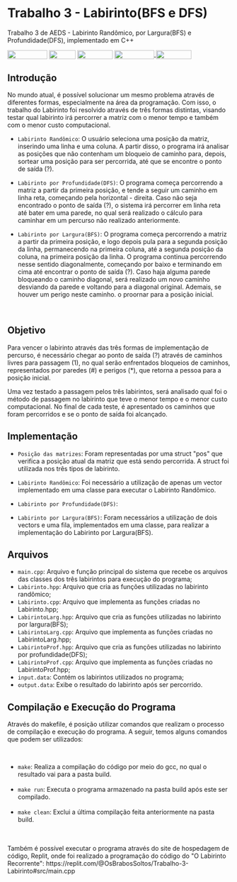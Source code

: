 # Trabalho 3 - Labirinto(BFS e DFS)
Trabalho 3 de AEDS - Labirinto Randômico, por Largura(BFS) e Profundidade(DFS), implementado em C++


<div style="display: inline-block;">
<img align="center" height="20px" width="90px" src="https://img.shields.io/badge/Maintained%3F-yes-green.svg"/> 
<img align="center" height="20px" width="60px" src="https://img.shields.io/badge/C%2B%2B-00599C?style=for-the-badge&logo=c%2B%2B&logoColor=white"/> 
<img align="center" height="20px" width="80px" src="https://img.shields.io/badge/Made%20for-VSCode-1f425f.svg"/> 
<a href="https://github.com/mpiress/midpy/issues">
<img align="center" height="20px" width="90px" src="https://img.shields.io/badge/contributions-welcome-brightgreen.svg?style=flat"/>
<img align="center" height="20px" width="80px" src="https://badgen.net/badge/license/MIT/green"/>
</a> 
</div>

<p> </p>
<p> </p>

<h2>  Introdução </h2>

<p> No mundo atual, é possível solucionar um mesmo problema através de diferentes formas, especialmente na área da programação. Com isso, o trabalho do Labirinto foi resolvido através de três formas distintas, visando testar qual labirinto irá percorrer a matriz com o menor tempo e também com o menor custo computacional.  </p>

* ``` Labirinto Randômico ```: O usuário seleciona uma posição da matriz, inserindo uma linha e uma coluna. A partir disso, o programa irá analisar as posições que não contenham um bloqueio de caminho para, depois, sortear uma posição para ser percorrida, até que se encontre o ponto de saída (?).

* ``` Labirinto por Profundidade(DFS) ```: O programa começa percorrendo a matriz a partir da primeira posição, e tende a seguir um caminho em linha reta, começando pela horizontal - direita. Caso não seja encontrado o ponto de saída (?), o sistema irá percorrer em linha reta até bater em uma parede, no qual será realizado o cálculo para caminhar em um percurso não realizado anteriormente.

* ``` Labirinto por Largura(BFS) ```: O programa começa percorrendo a matriz a partir da primeira posição, e logo depois pula para a segunda posição da linha, permanecendo na primeira coluna, até a segunda posição da coluna, na primeira posição da linha. O programa continua percorrendo nesse sentido diagonalmente, começando por baixo e terminando em cima até encontrar o ponto de saída (?). Caso haja alguma parede bloqueando o caminho diagonal, será realizado um novo caminho desviando da parede e voltando para a diagonal original. Ademais, se houver um perigo neste caminho. o proornar para a posição inicial.

<br>
<h2>  Objetivo </h2>

<p> Para vencer o labirinto através das três formas de implementação de percurso, é necessário chegar ao ponto de saída (?) através de caminhos livres para passagem (1), no qual serão enfrentados bloqueios de caminhos, representados por paredes (#) e perigos (*), que retorna a pessoa para a posição inicial. 
  
<p> Uma vez testado a passagem pelos três labirintos, será analisado qual foi o método de passagem no labirinto que teve o menor tempo e o menor custo computacional. No final de cada teste, é apresentado os caminhos que foram percorridos e se o ponto de saída foi alcançado.
  
<p> </p> 
<h2>  Implementação </h2> 

* ``` Posição das matrizes ```: Foram representadas por uma struct "pos" que verifica a posição atual da matriz que está sendo percorrida. A struct foi utilizada nos três tipos de labirinto.

* ``` Labirinto Randômico ```: Foi necessário a utilização de apenas um vector implementado em uma classe para executar o Labirinto Randômico.

* ``` Labirinto por Profundidade(DFS) ```:

* ``` Labirinto por Largura(BFS) ```: Foram necessários a utilização de dois vectors e uma fila, implementados em uma classe, para realizar a implementação do Labirinto por Largura(BFS).

<h2>Arquivos </h2>

* ``` main.cpp ```: Arquivo e função principal do sistema que recebe os arquivos das classes dos três labirintos para execução do programa;
* ``` Labirinto.hpp ```: Arquivo que cria as funções utilizadas no labirinto randômico;
* ``` Labirinto.cpp ```: Arquivo que implementa as funções criadas no Labirinto.hpp;
* ``` LabirintoLarg.hpp ```: Arquivo que cria as funções utilizadas no labirinto por largura(BFS);
* ``` LabirintoLarg.cpp ```: Arquivo que implementa as funções criadas no LabirintoLarg.hpp;
* ``` LabirintoProf.hpp ```: Arquivo que cria as funções utilizadas no labirinto por profundidade(DFS);
* ``` LabirintoProf.cpp ```: Arquivo que implementa as funções criadas no LabirintoProf.hpp;
* ``` input.data ```: Contém os labirintos utilizados no programa;
* ``` output.data ```: Exibe o resultado do labirinto após ser percorrido.




<h2>Compilação e Execução do Programa</h2>

<p>Através do makefile, é posição utilizar comandos que realizam o processo de compilação e execução do programa. A seguir, temos alguns comandos que podem ser utilizados:</p><br>

* ``` make ```: Realiza a compilação do código por meio do gcc, no qual o resultado vai para a pasta build.</li><br>
* ``` make run ```: Executa o programa armazenado na pasta build após este ser compilado.</li><br>
* ``` make clean ```: Exclui a última compilação feita anteriormente na pasta build.</li><br><br>

<p>Também é possível executar o programa através do site de hospedagem de código, Replit, onde foi realizado a programação do código do "O Labirinto Recorrente": <link>https://replit.com/@OsBrabosSoltos/Trabalho-3-Labirinto#src/main.cpp</link></p>



